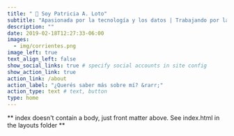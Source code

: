 ```yaml
---
title: " 👋 Soy Patricia A. Loto"
subtitle: "Apasionada por la tecnología y los datos | Trabajando por la accesibilidad y la diversidad."
description: ""
date: 2019-02-18T12:27:33-06:00
images:
  - img/corrientes.png
image_left: true
text_align_left: false
show_social_links: true # specify social accounts in site config
show_action_link: true
action_link: /about
action_label: "¿Querés saber más sobre mí? &rarr;"
action_type: text # text, button
type: home
---
```


** index doesn't contain a body, just front matter above.
See index.html in the layouts folder **
